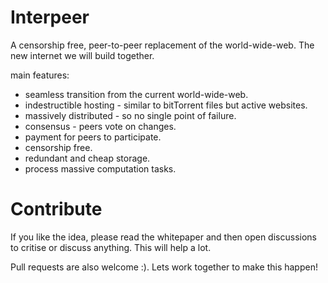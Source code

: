 # Interpeer
A censorship free, peer-to-peer replacement of the world-wide-web. The new internet we will build together.

main features:
- seamless transition from the current world-wide-web.
- indestructible hosting - similar to bitTorrent files but active websites.
- massively distributed - so no single point of failure.
- consensus - peers vote on changes.
- payment for peers to participate.
- censorship free.
- redundant and cheap storage.
- process massive computation tasks.

# Contribute

If you like the idea, please read the whitepaper and then open discussions to critise or discuss anything. This will help a lot.

Pull requests are also welcome :). Lets work together to make this happen!
